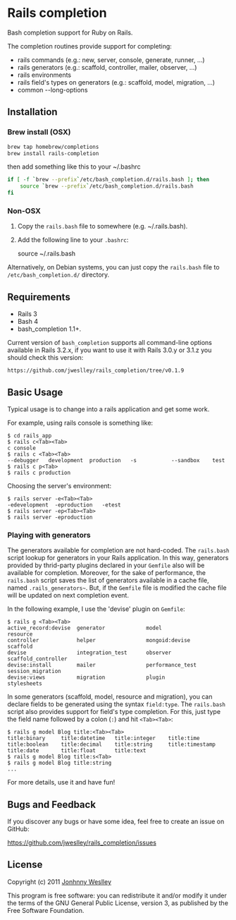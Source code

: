# Rails completion

Bash completion support for Ruby on Rails.

The completion routines provide support for completing:

* rails commands (e.g.: new, server, console, generate, runner, ...)
* rails generators (e.g.: scaffold, controller, mailer, observer, ...)
* rails environments
* rails field's types on generators (e.g.: scaffold, model, migration, ...)
* common --long-options

## Installation

### Brew install (OSX)
```bash
brew tap homebrew/completions
brew install rails-completion
```

then add something like this to your ~/.bashrc

```bash
if [ -f `brew --prefix`/etc/bash_completion.d/rails.bash ]; then
    source `brew --prefix`/etc/bash_completion.d/rails.bash
fi
```

### Non-OSX

  1. Copy the `rails.bash` file to somewhere (e.g. ~/.rails.bash).
  2. Add the following line to your `.bashrc`:

        source ~/.rails.bash

Alternatively, on Debian systems, you can just copy the `rails.bash` file to `/etc/bash_completion.d/` directory.

## Requirements

  * Rails 3
  * Bash 4
  * bash_completion 1.1+.

Current version of `bash_completion` supports all command-line options available in Rails 3.2.x, if you want to use it with Rails 3.0.y or 3.1.z you should check this version:

    https://github.com/jweslley/rails_completion/tree/v0.1.9

## Basic Usage

Typical usage is to change into a rails application and get some work.

For example, using rails console is something like:

    $ cd rails_app
    $ rails c<Tab><Tab>
    c console
    $ rails c <Tab><Tab>
    --debugger   development  production   -s           --sandbox    test
    $ rails c p<Tab>
    $ rails c production

Choosing the server's environment:

    $ rails server -e<Tab><Tab>
    -edevelopment  -eproduction   -etest
    $ rails server -ep<Tab><Tab>
    $ rails server -eproduction


### Playing with generators

The generators available for completion are not hard-coded. The `rails.bash` script lookup for generators in your Rails application. In this way, generators provided by thrid-party plugins declared in your `Gemfile` also will be available for completion. Moreover, for the sake of performance, the `rails.bash` script saves the list of generators available in a cache file, named `.rails_generators~`. But, if the `Gemfile` file is modified the cache file will be updated on next completion event.

In the following example, I use the 'devise' plugin on `Gemfile`:

    $ rails g <Tab><Tab>
    active_record:devise  generator             model                 resource
    controller            helper                mongoid:devise        scaffold
    devise                integration_test      observer              scaffold_controller
    devise:install        mailer                performance_test      session_migration
    devise:views          migration             plugin                stylesheets

In some generators (scaffold, model, resource and migration), you can declare fields to be generated using the syntax `field:type`. The `rails.bash` script also provides support for field's type completion. For this, just type the field name followed by a colon (`:`) and hit `<Tab><Tab>`:

    $ rails g model Blog title:<Tab><Tab>
    title:binary     title:datetime   title:integer    title:time
    title:boolean    title:decimal    title:string     title:timestamp
    title:date       title:float      title:text
    $ rails g model Blog title:s<Tab>
    $ rails g model Blog title:string
    ...

For more details, use it and have fun!


## Bugs and Feedback

If you discover any bugs or have some idea, feel free to create an issue on GitHub:

<https://github.com/jweslley/rails_completion/issues>


## License

Copyright (c) 2011 [Jonhnny Weslley](<http://www.jonhnnyweslley.net>)

This program is free software: you can redistribute it and/or modify it under the terms of the GNU General Public License, version 3, as published by the Free Software Foundation.
